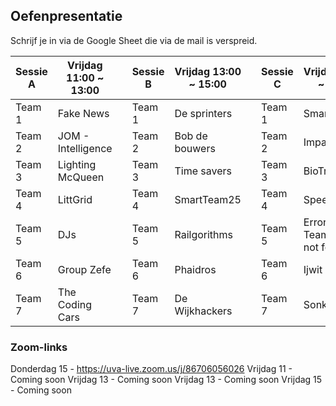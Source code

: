 ## Oefenpresentatie

Schrijf je in via de Google Sheet die via de mail is verspreid. 

| Sessie A | Vrijdag 11:00 ~ 13:00 |  | Sessie B | Vrijdag 13:00 ~ 15:00 |  | Sessie C | Vrijdag 13:00 ~ 15:00         |  | Sessie D | Vrijdag 15:00 ~ 17:00 |  | Sessie E | Donderdag 15:00 ~ 16:00 |
|----------|-----------------------|--|----------|-----------------------|--|----------|-------------------------------|--|----------|-----------------------|--|----------|-------------------------|
| Team 1   | Fake News             |  | Team 1   | De sprinters          |  | Team 1   | SmartSplitters                |  | Team 1   | Team Rocket           |  | Team 1   | UConservate             |
| Team 2   | JOM - Intelligence    |  | Team 2   | Bob de bouwers        |  | Team 2   | Impala                        |  | Team 2   | AH                    |  | Team 2   | De gigahertjes          |
| Team 3   | Lighting McQueen      |  | Team 3   | Time savers           |  | Team 3   | BioTrio                       |  | Team 3   | DieselDrie            |  | Team 3   | Dreamteam               |
| Team 4   | LittGrid              |  | Team 4   | SmartTeam25           |  | Team 4   | SpeedRail                     |  | Team 4   | Gridmeisters          |  |          |                         |
| Team 5   | DJs                   |  | Team 5   | Railgorithms          |  | Team 5   | Error 404 Team name not found |  | Team 5   |                       |  |          |                         |
| Team 6   | Group Zefe            |  | Team 6   | Phaidros              |  | Team 6   | Ijwit                         |  | Team 6   |                       |  |          |                         |
| Team 7   | The Coding Cars       |  | Team 7   | De Wijkhackers        |  | Team 7   | Sonkrag                       |  | Team 7   |                       |  |          |                         |

### Zoom-links

Donderdag 15 - https://uva-live.zoom.us/j/86706056026
Vrijdag 11 - Coming soon
Vrijdag 13 - Coming soon
Vrijdag 13 - Coming soon
Vrijdag 15 - Coming soon

